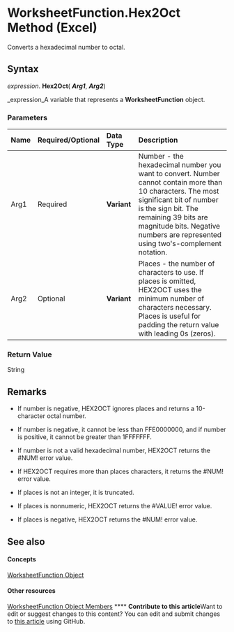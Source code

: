 
# WorksheetFunction.Hex2Oct Method (Excel)

Converts a hexadecimal number to octal.


## Syntax

 _expression_. **Hex2Oct**( **_Arg1_**,  **_Arg2_**)

 _expression_A variable that represents a  **WorksheetFunction** object.


### Parameters



|**Name**|**Required/Optional**|**Data Type**|**Description**|
|:-----|:-----|:-----|:-----|
|Arg1|Required| **Variant**|Number - the hexadecimal number you want to convert. Number cannot contain more than 10 characters. The most significant bit of number is the sign bit. The remaining 39 bits are magnitude bits. Negative numbers are represented using two's-complement notation.|
|Arg2|Optional| **Variant**|Places - the number of characters to use. If places is omitted, HEX2OCT uses the minimum number of characters necessary. Places is useful for padding the return value with leading 0s (zeros).|

### Return Value

String


## Remarks




- If number is negative, HEX2OCT ignores places and returns a 10-character octal number.
    
- If number is negative, it cannot be less than FFE0000000, and if number is positive, it cannot be greater than 1FFFFFFF.
    
- If number is not a valid hexadecimal number, HEX2OCT returns the #NUM! error value.
    
- If HEX2OCT requires more than places characters, it returns the #NUM! error value.
    
- If places is not an integer, it is truncated.
    
- If places is nonnumeric, HEX2OCT returns the #VALUE! error value.
    
- If places is negative, HEX2OCT returns the #NUM! error value.
    

## See also


#### Concepts


 [WorksheetFunction Object](7b1d5639-363d-632c-2cf0-2232562646b6.md)
#### Other resources


 [WorksheetFunction Object Members](6811ca87-4b53-0bff-88c9-30bf7497879a.md)
****   **Contribute to this article**Want to edit or suggest changes to this content? You can edit and submit changes to  [this article](https://github.com/jhershey00/VBA_Excel_Test/OpenXMLCon/articles/fd1bdc2b-a5bc-e37a-85c4-2275536e2efc.md) using GitHub.

